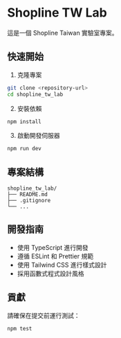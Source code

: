 # Shopline TW Lab

這是一個 Shopline Taiwan 實驗室專案。

## 快速開始

1. 克隆專案
```bash
git clone <repository-url>
cd shopline_tw_lab
```

2. 安裝依賴
```bash
npm install
```

3. 啟動開發伺服器
```bash
npm run dev
```

## 專案結構

```
shopline_tw_lab/
├── README.md
├── .gitignore
└── ...
```

## 開發指南

- 使用 TypeScript 進行開發
- 遵循 ESLint 和 Prettier 規範
- 使用 Tailwind CSS 進行樣式設計
- 採用函數式程式設計風格

## 貢獻

請確保在提交前運行測試：
```bash
npm test
```
